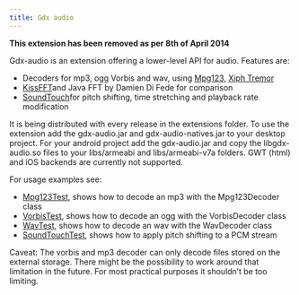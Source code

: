 ```yaml
---
title: Gdx audio
---
```

**This extension has been removed as per 8th of April 2014**

Gdx-audio is an extension offering a lower-level API for audio. Features are:
* Decoders for mp3, ogg Vorbis and wav, using [Mpg123](http://www.mpg123.de/), [Xiph Tremor](http://wiki.xiph.org/Tremor)
* [KissFFT](http://sourceforge.net/projects/kissfft/)and Java FFT by Damien Di Fede for comparison
* [SoundTouch](http://www.surina.net/soundtouch/)for pitch shifting, time stretching and playback rate modification

It is being distributed with every release in the extensions folder. To use the extension add the gdx-audio.jar and gdx-audio-natives.jar to your desktop project. For your android project add the gdx-audio.jar and copy the libgdx-audio.so files to your libs/armeabi and libs/armeabi-v7a folders. GWT (html) and iOS backends are currently not supported.

For usage examples see:
* [Mpg123Test](http://code.google.com/p/libgdx/source/browse/trunk/tests/gdx-tests/src/com/badlogic/gdx/tests/Mpg123Test.java), shows how to decode an mp3 with the Mpg123Decoder class
* [VorbisTest](http://code.google.com/p/libgdx/source/browse/trunk/tests/gdx-tests/src/com/badlogic/gdx/tests/VorbisTest.java), shows how to decode an ogg with the VorbisDecoder class
* [WavTest](http://code.google.com/p/libgdx/source/browse/trunk/tests/gdx-tests/src/com/badlogic/gdx/tests/WavTest.java), shows how to decode an wav with the WavDecoder class
* [SoundTouchTest](http://code.google.com/p/libgdx/source/browse/trunk/tests/gdx-tests/src/com/badlogic/gdx/tests/SoundTouchTest.java), shows how to apply pitch shifting to a PCM stream

Caveat: The vorbis and mp3 decoder can only decode files stored on the external storage. There might be the possibility to work around that limitation in the future. For most practical purposes it shouldn’t be too limiting.
